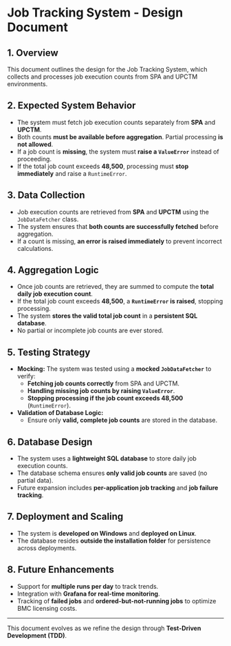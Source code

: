 # Job Tracking System - Design Document

## 1. Overview
This document outlines the design for the Job Tracking System, which collects and processes job execution counts from SPA and UPCTM environments.

## 2. Expected System Behavior
- The system must fetch job execution counts separately from **SPA** and **UPCTM**.
- Both counts **must be available before aggregation**. Partial processing **is not allowed**.
- If a job count is **missing**, the system must **raise a `ValueError`** instead of proceeding.
- If the total job count exceeds **48,500**, processing must **stop immediately** and raise a `RuntimeError`.

## 3. Data Collection
- Job execution counts are retrieved from **SPA** and **UPCTM** using the `JobDataFetcher` class.
- The system ensures that **both counts are successfully fetched** before aggregation.
- If a count is missing, **an error is raised immediately** to prevent incorrect calculations.

## 4. Aggregation Logic
- Once job counts are retrieved, they are summed to compute the **total daily job execution count**.
- If the total job count exceeds **48,500**, a **`RuntimeError` is raised**, stopping processing.
- The system **stores the valid total job count** in a **persistent SQL database**.
- No partial or incomplete job counts are ever stored.

## 5. Testing Strategy
- **Mocking:** The system was tested using a **mocked `JobDataFetcher`** to verify:
  - **Fetching job counts correctly** from SPA and UPCTM.
  - **Handling missing job counts by raising `ValueError`**.
  - **Stopping processing if the job count exceeds 48,500** (`RuntimeError`).
- **Validation of Database Logic:**
  - Ensure only **valid, complete job counts** are stored in the database.

## 6. Database Design
- The system uses a **lightweight SQL database** to store daily job execution counts.
- The database schema ensures **only valid job counts** are saved (no partial data).
- Future expansion includes **per-application job tracking** and **job failure tracking**.

## 7. Deployment and Scaling
- The system is **developed on Windows** and **deployed on Linux**.
- The database resides **outside the installation folder** for persistence across deployments.

## 8. Future Enhancements
- Support for **multiple runs per day** to track trends.
- Integration with **Grafana for real-time monitoring**.
- Tracking of **failed jobs** and **ordered-but-not-running jobs** to optimize BMC licensing costs.

---
This document evolves as we refine the design through **Test-Driven Development (TDD)**.
